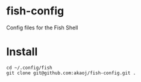 # fish-config
Config files for the Fish Shell

# Install
	cd ~/.config/fish
	git clone git@github.com:akaoj/fish-config.git .
